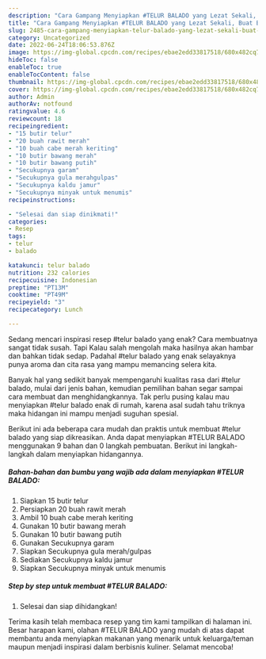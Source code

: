 ```yaml
---
description: "Cara Gampang Menyiapkan #TELUR BALADO yang Lezat Sekali, Buat Buka Puasa Menggugah Selera"
title: "Cara Gampang Menyiapkan #TELUR BALADO yang Lezat Sekali, Buat Buka Puasa Menggugah Selera"
slug: 2485-cara-gampang-menyiapkan-telur-balado-yang-lezat-sekali-buat-buka-puasa-menggugah-selera
category: Uncategorized
date: 2022-06-24T18:06:53.876Z
image: https://img-global.cpcdn.com/recipes/ebae2edd33817518/680x482cq70/telur-balado-foto-resep-utama.jpg
hideToc: false
enableToc: true
enableTocContent: false
thumbnail: https://img-global.cpcdn.com/recipes/ebae2edd33817518/680x482cq70/telur-balado-foto-resep-utama.jpg
cover: https://img-global.cpcdn.com/recipes/ebae2edd33817518/680x482cq70/telur-balado-foto-resep-utama.jpg
author: Admin
authorAv: notfound
ratingvalue: 4.6
reviewcount: 18
recipeingredient:
- "15 butir telur"
- "20 buah rawit merah"
- "10 buah cabe merah keriting"
- "10 butir bawang merah"
- "10 butir bawang putih"
- "Secukupnya garam"
- "Secukupnya gula merahgulpas"
- "Secukupnya kaldu jamur"
- "Secukupnya minyak untuk menumis"
recipeinstructions:

- "Selesai dan siap dinikmati!"
categories:
- Resep
tags:
- telur
- balado

katakunci: telur balado 
nutrition: 232 calories
recipecuisine: Indonesian
preptime: "PT13M"
cooktime: "PT49M"
recipeyield: "3"
recipecategory: Lunch

---
```



Sedang mencari inspirasi resep #telur balado yang enak? Cara membuatnya sangat tidak susah. Tapi Kalau salah mengolah maka hasilnya akan hambar dan bahkan tidak sedap. Padahal #telur balado yang enak selayaknya punya aroma dan cita rasa yang mampu memancing selera kita.




Banyak hal yang sedikit banyak mempengaruhi kualitas rasa dari #telur balado, mulai dari jenis bahan, kemudian pemilihan bahan segar sampai cara membuat dan menghidangkannya. Tak perlu pusing kalau mau menyiapkan #telur balado enak di rumah, karena asal sudah tahu triknya maka hidangan ini mampu menjadi suguhan spesial.


Berikut ini ada beberapa cara mudah dan praktis untuk membuat #telur balado yang siap dikreasikan. Anda dapat menyiapkan #TELUR BALADO menggunakan 9 bahan dan 0 langkah pembuatan. Berikut ini langkah-langkah dalam menyiapkan hidangannya.

<!--inarticleads1-->

##### Bahan-bahan dan bumbu yang wajib ada dalam menyiapkan #TELUR BALADO:

1. Siapkan 15 butir telur
1. Persiapkan 20 buah rawit merah
1. Ambil 10 buah cabe merah keriting
1. Gunakan 10 butir bawang merah
1. Gunakan 10 butir bawang putih
1. Gunakan Secukupnya garam
1. Siapkan Secukupnya gula merah/gulpas
1. Sediakan Secukupnya kaldu jamur
1. Siapkan Secukupnya minyak untuk menumis




<!--inarticleads2-->

##### Step by step untuk membuat #TELUR BALADO:


1. Selesai dan siap dihidangkan!



Terima kasih telah membaca resep yang tim kami tampilkan di halaman ini. Besar harapan kami, olahan #TELUR BALADO yang mudah di atas dapat membantu anda menyiapkan makanan yang menarik untuk keluarga/teman maupun menjadi inspirasi dalam berbisnis kuliner. Selamat mencoba!
